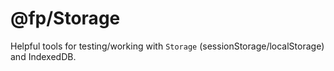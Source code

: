 # @fp/Storage

Helpful tools for testing/working with `Storage` (sessionStorage/localStorage) and IndexedDB. 
